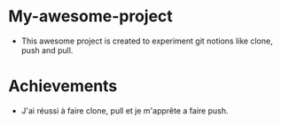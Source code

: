 # My-awesome-project

- This awesome project is created to experiment git notions like clone, push and pull.


# Achievements

- J'ai réussi à faire clone, pull et je m'apprête a faire push.


